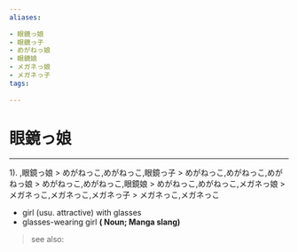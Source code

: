 ```yaml
---
aliases:
    
- 眼鏡っ娘
- 眼鏡っ子
- めがねっ娘
- 眼鏡娘
- メガネっ娘
- メガネっ子
tags:
    
---
```


# 眼鏡っ娘
---
1).
,眼鏡っ娘 > めがねっこ,めがねっこ,眼鏡っ子 > めがねっこ,めがねっこ,めがねっ娘 > めがねっこ,めがねっこ,眼鏡娘 > めがねっこ,めがねっこ,メガネっ娘 > メガネっこ,メガネっこ,メガネっ子 > メガネっこ,メガネっこ

- girl (usu. attractive) with glasses
- glasses-wearing girl
**( Noun; Manga slang)**
> see also: 
            